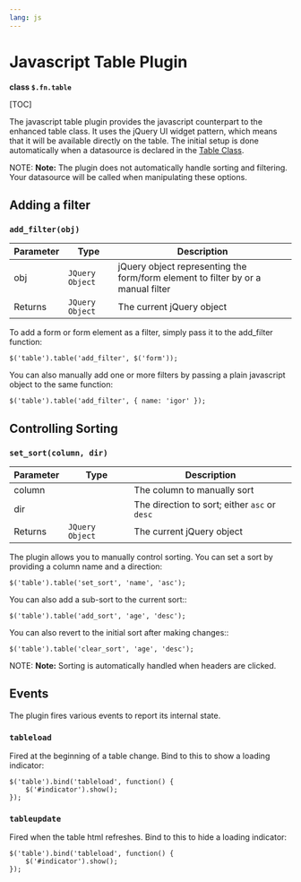```yaml
---
lang: js
---
```


<!--
    This source file is part of the open source project
    ExpressionEngine User Guide (https://github.com/ExpressionEngine/ExpressionEngine-User-Guide)

    @link      https://expressionengine.com/
    @copyright Copyright (c) 2003-2019, EllisLab Corp. (https://ellislab.com)
    @license   https://expressionengine.com/license Licensed under Apache License, Version 2.0
-->

# Javascript Table Plugin

**class `$.fn.table`**

[TOC]

The javascript table plugin provides the javascript counterpart to the enhanced table class. It uses the jQuery UI widget pattern, which means that it will be available directly on the table. The initial setup is done automatically when a datasource is declared in the [Table Class](development/legacy/libraries/table.md).

NOTE: **Note:** The plugin does not automatically handle sorting and filtering. Your datasource will be called when manipulating these options.

## Adding a filter

### `add_filter(obj)`

| Parameter | Type            | Description                                                                      |
| --------- | --------------- | -------------------------------------------------------------------------------- |
| obj       | `JQuery Object` | jQuery object representing the form/form element to filter by or a manual filter |
| Returns   | `JQuery Object` | The current jQuery object                                                        |

To add a form or form element as a filter, simply pass it to the add_filter function:

    $('table').table('add_filter', $('form'));

You can also manually add one or more filters by passing a plain javascript object to the same function:

    $('table').table('add_filter', { name: 'igor' });

## Controlling Sorting

### `set_sort(column, dir)`

| Parameter | Type            | Description                                   |
| --------- | --------------- | --------------------------------------------- |
| column    |                 | The column to manually sort                   |
| dir       |                 | The direction to sort; either `asc` or `desc` |
| Returns   | `JQuery Object` | The current jQuery object                     |

The plugin allows you to manually control sorting. You can set a sort by providing a column name and a direction:

    $('table').table('set_sort', 'name', 'asc');

You can also add a sub-sort to the current sort::

    $('table').table('add_sort', 'age', 'desc');

You can also revert to the initial sort after making changes::

    $('table').table('clear_sort', 'age', 'desc');

NOTE: **Note:** Sorting is automatically handled when headers are clicked.

## Events

The plugin fires various events to report its internal state.

### `tableload`

Fired at the beginning of a table change. Bind to this to show a loading indicator:

    $('table').bind('tableload', function() {
        $('#indicator').show();
    });

### `tableupdate`

Fired when the table html refreshes. Bind to this to hide a loading indicator:

    $('table').bind('tableload', function() {
        $('#indicator').show();
    });
